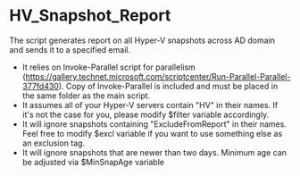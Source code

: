 # HV_Snapshot_Report
The script generates report on all Hyper-V snapshots across AD domain and sends it to a specified email.
* It relies on Invoke-Parallel script for parallelism (https://gallery.technet.microsoft.com/scriptcenter/Run-Parallel-Parallel-377fd430). Copy of Invoke-Parallel is included and must be placed in the same folder as the main script.
* It assumes all of your Hyper-V servers contain "HV" in their names. If it's not the case for you, please modify $filter variable accordingly.
* It will ignore snapshots containing "ExcludeFromReport" in their names. Feel free to modify $excl variable if you want to use something else as an exclusion tag.
* It will ignore snapshots that are newer than two days. Minimum age can be adjusted via $MinSnapAge variable
